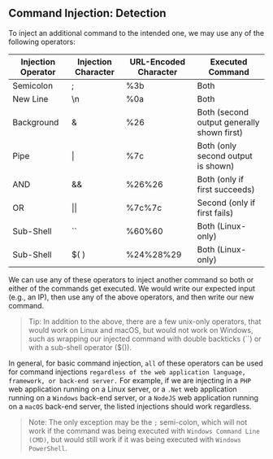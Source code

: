 ## Command Injection: Detection
To inject an additional command to the intended one, we may use any of the following operators:

| Injection Operator | Injection Character | URL-Encoded Character | Executed Command                                    |
|--------------------|---------------------|-----------------------|-----------------------------------------------------|
| Semicolon          | ;                   | %3b                   | Both                                                |
| New Line           | \n                  | %0a                   | Both                                                |
| Background         | &                   | %26                   | Both (second output generally shown first)          |
| Pipe               | \|                   | %7c                   | Both (only second output is shown)                  |
| AND                | &&                  | %26%26                | Both (only if first succeeds)                       |
| OR                 | \|\|                  | %7c%7c                | Second (only if first fails)                        |
| Sub-Shell          | ``                  | %60%60                | Both (Linux-only)                                   |
| Sub-Shell          | $( )                | %24%28%29             | Both (Linux-only)                                   |


We can use any of these operators to inject another command so both or either of the commands get executed. We would write our expected input (e.g., an IP), then use any of the above operators, and then write our new command.

> Tip: In addition to the above, there are a few unix-only operators, that would work on Linux and macOS, but would not work on Windows, such as wrapping our injected command with double backticks (``) or with a sub-shell operator ($()).

In general, for basic command injection, `all` of these operators can be used for command injections `regardless of the web application language, framework, or back-end server.` For example, if we are injecting in a `PHP` web application running on a Linux server, or a `.Net` web application running on a `Windows` back-end server, or a `NodeJS` web application running on a `macOS` back-end server, the listed injections should work regardless. 

> Note: The only exception may be the `;` semi-colon, which will not work if the command was being executed with `Windows Command Line (CMD)`, but would still work if it was being executed with `Windows PowerShell`. 
